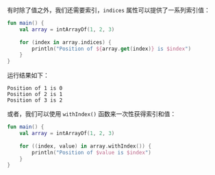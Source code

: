 有时除了值之外，我们还需要索引，`indices` 属性可以提供了一系列索引值：

```kotlin
fun main() {
	val array = intArrayOf(1, 2, 3)
	
	for (index in array.indices) {
		println("Position of ${array.get(index)} is $index")
	}
}
```

运行结果如下：

```
Position of 1 is 0
Position of 2 is 1
Position of 3 is 2
```

或者，我们可以使用 `withIndex()` 函数来一次性获得索引和值：

```kotlin
fun main() {
	val array = intArrayOf(1, 2, 3)
	
	for ((index, value) in array.withIndex()) {
		println("Position of $value is $index")
	}
}
```

